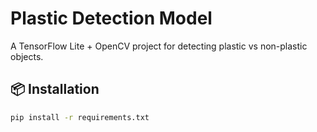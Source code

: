 # Plastic Detection Model

A TensorFlow Lite + OpenCV project for detecting plastic vs non-plastic objects.

## 📦 Installation
```bash
pip install -r requirements.txt
